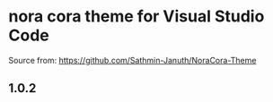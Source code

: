 # nora cora theme for Visual Studio Code

Source from: https://github.com/Sathmin-Januth/NoraCora-Theme

## 1.0.2
